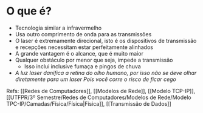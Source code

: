 # O que é?

- Tecnologia similar a infravermelho
- Usa outro comprimento de onda para as transmissões
- O laser é extremamente direcional, isto é os dispositivos de transmissão e recepções necessitam estar perfeitamente alinhados
- A grande vantagem é o alcance, que é muito maior
- Qualquer obstáculo por menor que seja, impede a transmissão
	- Isso inclui inclusive fumaça e pingos de chuva
- *A luz laser danifica a retina do olho humano, por isso não se deve olhar diretamente para um laser Pois você corre o risco de ficar cego*

Refs: [[Redes de Computadores]], [[Modelos de Rede]], [[Modelo TCP-IP]], [[UTFPR/3º Semestre/Redes de Computadores/Modelos de Rede/Modelo TPC-IP/Camadas/Física/Física|Física]], [[Transmissão de Dados]]
